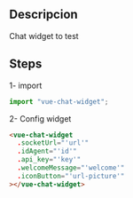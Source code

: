 ## Descripcion

Chat widget to test

## Steps

1- import

```js
import "vue-chat-widget";
```

2- Config widget

```html
<vue-chat-widget
  .socketUrl="'url'"
  .idAgent="'id'"
  .api_key="'key'"
  .welcomeMessage="'welcome'"
  .iconButton="'url-picture'"
></vue-chat-widget>
```
